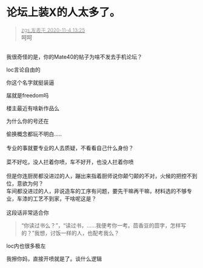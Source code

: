 # 论坛上装X的人太多了。


<div class="quote"><blockquote><font size="2"><a href="https://www.hostloc.com/forum.php?mod=redirect&amp;goto=findpost&amp;pid=9401283&amp;ptid=762304" target="_blank"><font color="#999999">zgs 发表于 2020-11-4 13:25</font></a></font><br />
呵呵</blockquote></div><br />
我很奇怪的是，你的Mate40的帖子为啥不发去手机论坛？<img id="aimg_w00xO" onclick="zoom(this, this.src, 0, 0, 0)" class="zoom" src="https://cdn.jsdelivr.net/gh/hishis/forum-master/public/images/patch.gif" onmouseover="img_onmouseoverfunc(this)" onload="thumbImg(this)" border="0" alt="" />

loc言论自由的

你这个名字就挺装逼<img id="aimg_QOsd2" onclick="zoom(this, this.src, 0, 0, 0)" class="zoom" src="https://cdn.jsdelivr.net/gh/hishis/forum-master/public/images/patch.gif" onmouseover="img_onmouseoverfunc(this)" onload="thumbImg(this)" border="0" alt="" />

届就是freedom吗

楼主最近有啥新作品么&nbsp;&nbsp;<img src="static/image/smiley/default/lol.gif" smilieid="12" border="0" alt="" />

为什么你的号还在

偷换概念都玩不明白.....<br />
<br />
专业的事就要专业的人去质疑，不看看自己什么身份？<br />
<br />
菜不好吃，没人拦着你喷，车不好开，也没人拦着你喷<br />
<br />
但是你连厨房都没进过的人，蹦出来指着厨师说你颠勺颠的不对，火候的把控不到位，意欲为何？<br />
车间都没进过的人，非说造车的工序有问题，要先干嘛再干嘛，材料选的不够专业，车漆的工艺不到家，干啥呢这是？<br />
<br />
这段话非常适合你<br /><div class="quote"><blockquote>“你读过书么？”，“读过书，……我便考你一考。茴香豆的茴字，怎样写的？”我想，讨饭一样的人，也配考我么？</blockquote></div>

loc内也很多极左

我擦你妈，直接开喷就是了。谈什么逻辑
